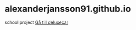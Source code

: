 # alexanderjansson91.github.io
school project
<a href="URL-dit-du-vill-länka.html">Gå till deluxecar</a>
